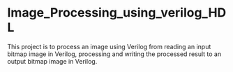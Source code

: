 # Image_Processing_using_verilog_HDL
This project is to process an image using Verilog from reading an input  bitmap image in Verilog, processing and writing the processed result to an  output bitmap image in Verilog.
